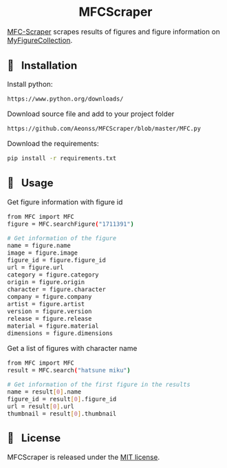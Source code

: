 <h1 align="center">MFCScraper</h1>

<font size="3">

<a href="https://github.com/Aeonss/MFCScraper/releases/latest/">MFC-Scraper</a> scrapes results of figures and figure information on [MyFigureCollection](https://myfigurecollection.net/).


## 🔨 &nbsp; Installation
Install python:
``` bash
https://www.python.org/downloads/
```

Download source file and add to your project folder
``` bash
https://github.com/Aeonss/MFCScraper/blob/master/MFC.py
```

Download the requirements:
``` bash
pip install -r requirements.txt
```

## 🚀 &nbsp; Usage


Get figure information with figure id
``` bash
from MFC import MFC
figure = MFC.searchFigure("1711391")

# Get information of the figure
name = figure.name
image = figure.image
figure_id = figure.figure_id
url = figure.url
category = figure.category
origin = figure.origin
character = figure.character
company = figure.company
artist = figure.artist
version = figure.version
release = figure.release
material = figure.material
dimensions = figure.dimensions

```

Get a list of figures with character name
``` bash
from MFC import MFC
result = MFC.search("hatsune miku")

# Get information of the first figure in the results
name = result[0].name
figure_id = result[0].figure_id
url = result[0].url
thumbnail = result[0].thumbnail
```


## 📘 &nbsp; License
MFCScraper is released under the [MIT license](https://github.com/Aeonss/MFCScraper/blob/master/LICENSE.md).

</font>